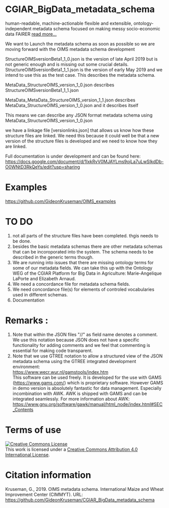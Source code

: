 # CGIAR_BigData_metadata_schema
human-readable, machine-actionable flexible and extensible, ontology-independent metadata schema focused on making messy socio-economic data FAIRER [read more...](GideonKruseman.github.io)

We want to Launch the metadata schema as soon as possible so we are moving forward with the OIMS metadata schema development

StructureOIMSversionBeta1_1_0.json is the version of late April 2019 but is not generic enough and is missing out some crucial details.
StructureOIMSversionBeta1_1_1.json is the version of early May 2019 and we intend to use this as the test case. This describes the metadata schema.

MetaData_StructureOIMS_version_1_0.json describes StructureOIMSversionBeta1_1_1.json

MetaData_MetaData_StructureOIMS_version_1_1.json  describes  MetaData_StructureOIMS_version_1_0.json and it describes itself

This means we can describe any JSON format metadata schema using MetaData_StructureOIMS_version_1_0.json

we have a linkage file [versionlinks.json] that allows us know how these structure files are linked. We need this because it could well be that a new version of the structure files is developed and we need to know how they are linked.

Full documentation is under development and can be found here: https://docs.google.com/document/d/1lxkRvV0MJAYLms9ojLa7uLwSIkdDb-O0WNtD3RkQeYs/edit?usp=sharing
# Examples
https://github.com/GideonKruseman/OIMS_examples

# TO DO
1. not all parts of the structure files have been completed. thgis needs to be done.
2. besides the basic metadata schemas there are other metadata schemas that can be incoroporated into the system. The schema needs to be described in the generic terms though.
3. We are running into issues that there are missing ontology terms for some of our metadata fields. We can take this up with the Ontology WEG of the CGIAR Platform for Big Data in Agriculture: Marie-Angelique LaPorte and Elizabeth Arnaud.
4. We need a concordance file for metadata schema fields.
5. We need concordance file(s) for elements of controled vocabularies used in different schemas. 
6. Documentation

# Remarks   :                                                                  
 1. Note that within the JSON files "//" as field name denotes a comment. We use this notation because JSON does not have a specific functionality for adding comments and we feel that commenting is essential for making code transparent.               
 2. Note that we use GTREE notation to allow a structured view of the JSON metadata schema using the GTREE integrated development environment:           
https://www.wecr.wur.nl/gamstools/index.htm                                  
This software can be used freely. It is developed for the use with GAMS (https://www.gams.com/) which is proprietary software. However GAMS in demo version is absolutely fantastic for data management. Especially incombination with AWK. AWK is shipped with GAMS and can be integrated seamlessly. For more information about AWK: https://www.gnu.org/software/gawk/manual/html_node/index.html#SEC_Contents


# Terms of use
<a rel="license" href="http://creativecommons.org/licenses/by/4.0/"><img alt="Creative Commons License" style="border-width:0" src="https://i.creativecommons.org/l/by/4.0/88x31.png" /></a><br />This work is licensed under a <a rel="license" href="http://creativecommons.org/licenses/by/4.0/">Creative Commons Attribution 4.0 International License</a>.

# Citation information
Kruseman, G., 2019. OIMS metadata schema. International Maize and Wheat Improvement Center (CIMMYT). URL: https://github.com/GideonKruseman/CGIAR_BigData_metadata_schema
